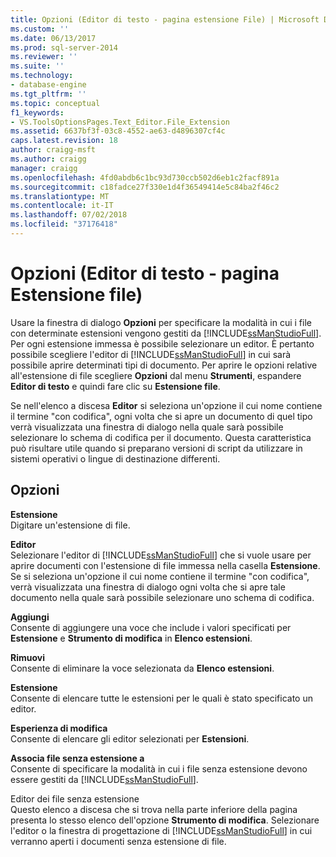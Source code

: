 ```yaml
---
title: Opzioni (Editor di testo - pagina estensione File) | Microsoft Docs
ms.custom: ''
ms.date: 06/13/2017
ms.prod: sql-server-2014
ms.reviewer: ''
ms.suite: ''
ms.technology:
- database-engine
ms.tgt_pltfrm: ''
ms.topic: conceptual
f1_keywords:
- VS.ToolsOptionsPages.Text_Editor.File_Extension
ms.assetid: 6637bf3f-03c8-4552-ae63-d4896307cf4c
caps.latest.revision: 18
author: craigg-msft
ms.author: craigg
manager: craigg
ms.openlocfilehash: 4fd0abdb6c1bc93d730ccb502d6eb1c2facf891a
ms.sourcegitcommit: c18fadce27f330e1d4f36549414e5c84ba2f46c2
ms.translationtype: MT
ms.contentlocale: it-IT
ms.lasthandoff: 07/02/2018
ms.locfileid: "37176418"
---
```

# <a name="options-text-editor---file-extension-page"></a>Opzioni (Editor di testo - pagina Estensione file)
  Usare la finestra di dialogo **Opzioni** per specificare la modalità in cui i file con determinate estensioni vengono gestiti da [!INCLUDE[ssManStudioFull](../includes/ssmanstudiofull-md.md)]. Per ogni estensione immessa è possibile selezionare un editor. È pertanto possibile scegliere l'editor di [!INCLUDE[ssManStudioFull](../includes/ssmanstudiofull-md.md)] in cui sarà possibile aprire determinati tipi di documento. Per aprire le opzioni relative all'estensione di file scegliere **Opzioni** dal menu **Strumenti**, espandere **Editor di testo** e quindi fare clic su **Estensione file**.  
  
 Se nell'elenco a discesa **Editor** si seleziona un'opzione il cui nome contiene il termine "con codifica", ogni volta che si apre un documento di quel tipo verrà visualizzata una finestra di dialogo nella quale sarà possibile selezionare lo schema di codifica per il documento. Questa caratteristica può risultare utile quando si preparano versioni di script da utilizzare in sistemi operativi o lingue di destinazione differenti.  
  
## <a name="options"></a>Opzioni  
 **Estensione**  
 Digitare un'estensione di file.  
  
 **Editor**  
 Selezionare l'editor di [!INCLUDE[ssManStudioFull](../includes/ssmanstudiofull-md.md)] che si vuole usare per aprire documenti con l'estensione di file immessa nella casella **Estensione**. Se si seleziona un'opzione il cui nome contiene il termine "con codifica", verrà visualizzata una finestra di dialogo ogni volta che si apre tale documento nella quale sarà possibile selezionare uno schema di codifica.  
  
 **Aggiungi**  
 Consente di aggiungere una voce che include i valori specificati per **Estensione** e **Strumento di modifica** in **Elenco estensioni**.  
  
 **Rimuovi**  
 Consente di eliminare la voce selezionata da **Elenco estensioni**.  
  
 **Estensione**  
 Consente di elencare tutte le estensioni per le quali è stato specificato un editor.  
  
 **Esperienza di modifica**  
 Consente di elencare gli editor selezionati per **Estensioni**.  
  
 **Associa file senza estensione a**  
 Consente di specificare la modalità in cui i file senza estensione devono essere gestiti da [!INCLUDE[ssManStudioFull](../includes/ssmanstudiofull-md.md)].  
  
 Editor dei file senza estensione  
 Questo elenco a discesa che si trova nella parte inferiore della pagina presenta lo stesso elenco dell'opzione **Strumento di modifica**. Selezionare l'editor o la finestra di progettazione di [!INCLUDE[ssManStudioFull](../includes/ssmanstudiofull-md.md)] in cui verranno aperti i documenti senza estensione di file.  
  
  
